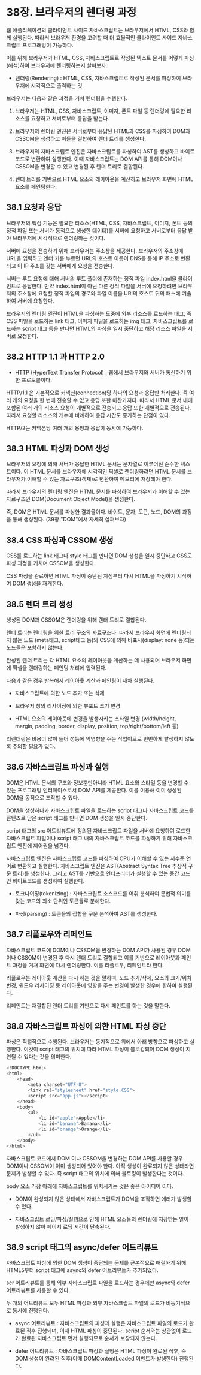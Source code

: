 # 38장. 브라우저의 렌더링 과정

웹 애플리케이션의 클라이언트 사이드 자바스크립트는 브라우저에서 HTML, CSS와 함께 실행된다. 따라서 브라우저 환경을 고려할 때 더 효율적인 클라이언트 사이드 자바스크립트 프로그래밍이 가능하다.

이를 위해 브라우저가 HTML, CSS, 자바스크립트로 작성된 텍스트 문서를 어떻게 파싱(해석)하여 브라우저에 렌더링하는지 살펴보자.

* 렌더링(Rendering) : HTML, CSS, 자바스크립트로 작성된 문서를 파싱하여 브라우저에 시각적으로 출력하는 것

브라우저는 다음과 같은 과정을 거쳐 렌더링을 수행한다.

1. 브라우저는 HTML, CSS, 자바스크립트, 이미지, 폰트 파일 등 렌더링에 필요한 리소스를 요청하고 서버로부터 응답을 받는다.

2. 브라우저의 렌더링 엔진은 서버로부터 응답된 HTML과 CSS를 파싱하여 DOM과 CSSOM을 생성하고 이들을 결합하여 렌더 트리를 생성한다.

3. 브라우저의 자바스크립트 엔진은 자바스크립트를 파싱하여 AST를 생성하고 바이트코드로 변환하여 실행한다. 이때 자바스크립트는 DOM API를 통해 DOM이나 CSSOM을 변경할 수 있고 변경된 후 렌더 트리로 결합된다.

4. 렌더 트리를 기반으로 HTML 요소의 레이아웃을 계산하고 브라우저 화면에 HTML 요소를 페인팅한다.

## 38.1 요청과 응답

브라우저의 핵심 기능은 필요한 리소스(HTML, CSS, 자바스크립트, 이미지, 폰트 등의 정적 파일 또는 서버가 동적으로 생성한 데이터)를 서버에 요청하고 서버로부터 응답 받아 브라우저에 시각적으로 렌더링하는 것이다.

서버에 요청을 전송하기 위해 브라우저는 주소창을 제공한다. 브라우저의 주소창에 URL을 입력하고 엔터 키를 누르면 URL의 호스트 이름이 DNS를 통해 IP 주소로 변환되고 이 IP 주소를 갖는 서버에게 요청을 전송한다.

서버는 루트 요청에 대해 서버의 루트 폴더에 존재하는 정적 파일 index.html을 클라이언트로 응답한다. 만약 index.html이 아닌 다른 정적 파일을 서버에 요청하려면 브라우저의 주소창에 요청할 정적 파일의 경로와 파일 이름을 URI의 호스트 뒤의 패스에 기술하여 서버에 요청한다.

브라우저의 렌더링 엔진이 HTML을 파싱하는 도중에 외부 리소스를 로드하는 태그, 즉 CSS 파일을 로드하는 link 태그, 이미지 파일을 로드하는 img 태그, 자바스크립트를 로드하는 script 태그 등을 만나면 HTML의 파싱을 일시 중단하고 해당 리소스 파일을 서버로 요청한다.

## 38.2 HTTP 1.1 과 HTTP 2.0

* HTTP (HyperText Transfer Protocol) : 웹에서 브라우저와 서버가 통신하기 위한 프로토콜이다.

HTTP/1.1 은 기본적으로 커넥션(connection)당 하나의 요청과 응답만 처리한다. 즉 여러 개의 요청을 한 번에 전송할 수 없고 응답 또한 마찬가지다. 따라서 HTML 문서 내에 포함된 여러 개의 리소스 요청이 개별적으로 전송되고 응답 또한 개별적으로 전송된다. 따라서 요청할 리소스의 개수에 비례하여 응답 시간도 증가하는 단점이 있다.

HTTP/2는 커넥션당 여러 개의 용청과 응답이 동시에 가능하다.

## 38.3 HTML 파싱과 DOM 생성

브라우저의 요청에 의해 서버가 응답한 HTML 문서는 문자열로 이루어진 순수한 텍스트이다. 이 HTML 문서를 브라우저에 시각적인 픽셀로 렌더링하려면 HTML 문서를 브라우저가 이해할 수 있는 자료구조(객체)로 변환하여 메모리에 저장해야 한다.

따라서 브라우저의 렌더링 엔진은 HTML 문서를 파싱하여 브라우저가 이해할 수 있는 자료구조인 DOM(Document Object Model)을 생성한다.

즉, DOM은 HTML 문서를 파싱한 결과물이다. 바이트, 문자, 토큰, 노드, DOM의 과정을 통해 생성된다. (39장 "DOM"에서 자세히 살펴보자)

## 38.4 CSS 파싱과 CSSOM 생성

CSS를 로드하는 link 태그나 style 태그를 만나면 DOM 생성을 일시 중단하고 CSS도 파싱 과정을 거치며 CSSOM을 생성한다.

CSS 파싱을 완료하면 HTML 파싱이 중단된 지점부터 다시 HTML을 파싱하기 시작하여 DOM 생성을 재개한다.

## 38.5 렌더 트리 생성

생성된 DOM과 CSSOM은 렌더링을 위해 렌터 트리로 결합된다.

렌더 트리는 렌더링을 위한 트리 구조의 자료구조다. 따라서 브라우저 화면에 렌더링되지 않는 노드 (meta태그, script태그 등)와 CSS에 의해 비표시(display: none 등)되는 노드들은 포함하지 않는다.

완성된 렌더 트리는 각 HTML 요소의 레이아웃을 계산하는 데 사용되며 브라우저 화면에 픽셀을 렌더링하는 페인팅 처리에 입력된다.

다음과 같은 경우 반복해서 레이아웃 계산과 페인팅이 재차 실행된다.

* 자바스크립트에 의한 노드 추가 또는 삭제

* 브라우저 창의 리사이징에 의한 뷰포트 크기 변경

* HTML 요소의 레이아웃에 변경을 발생시키는 스타일 변경 (width/height, margin, padding, border, display, position, top/right/bottom/left 등)

리렌더링은 비용이 많이 들어 성능에 악영향을 주는 작업이므로 빈번하게 발생하지 않도록 주의할 필요가 있다.

## 38.6 자바스크립트 파싱과 실행

DOM은 HTML 문서의 구조와 정보뿐만아니라 HTML 요소와 스타일 등을 변경할 수 있는 프로그래밍 인터페이스로서 DOM API를 제공한다. 이를 이용해 이미 생성된 DOM을 동적으로 조작할 수 있다.

DOM을 생성하다가 자바스크립트 파일을 로드하는 script 태그나 자바스크립트 코드를 콘텐츠로 담은 script 태그를 만나면 DOM 생성을 일시 중단한다.

script 태그의 src 어트리뷰트에 정의된 자바스크립트 파일을 서버에 요청하여 로드한 자바스크립트 파일이나 script 태그 내의 자바스크립트 코드를 파싱하기 위해 자바스크립트 엔진에 제어권을 넘긴다.

자바스크립트 엔진은 자바스크립트 코드를 파싱하여 CPU가 이해할 수 있는 저수준 언어로 변환하고 실행한다. 자바스크립트 엔진은 AST(Abstract Syntax Tree 추상적 구문 트리)를 생성한다. 그리고 AST를 기반으로 인터프리터가 실행할 수 있는 중간 코드인 바이트코드를 생성하여 실행한다.

* 토크나이징(tokenizing) : 자바스크립트 소스코드를 어휘 분석하여 문법적 의미를 갖는 코드의 최소 단위인 토큰들로 분해한다.

* 파싱(parsing) : 토큰들의 집합을 구문 분석하여 AST를 생성한다.

## 38.7 리플로우와 리페인트

자바스크립트 코드에 DOM이나 CSSOM을 변경하는 DOM API가 사용된 경우 DOM이나 CSSOM이 변경된 후 다시 렌더 트리로 결합되고 이를 기반으로 레이아웃과 페인트 과정을 거쳐 화면에 다시 렌더링한다. 이를 리플로우, 리페인트라 한다.

리플로우는 레이아웃 계산을 다시 하는 것을 말하며, 노드 추가/삭제, 요소의 크기/위치 변경, 윈도우 리사이징 등 레이아웃에 영향을 주는 변경이 발생한 경우에 한하여 실행된다.

리페인트는 재결합된 렌더 트리를 기반으로 다시 페인트를 하는 것을 말한다.

## 38.8 자바스크립트 파싱에 의한 HTML 파싱 중단

파싱은 직렬적으로 수행된다. 브라우저는 동기적으로 위에서 아래 방향으로 파싱하고 실행한다. 이것이 script 태그의 위치에 따라 HTML 파싱이 블로킹되어 DOM 생성이 지연될 수 있다는 것을 의미한다.

```javascript
<!DOCTYPE html>
<html>
    <head>
        <meta charset="UTF-8">
        <link rel="stylesheet" href="style.CSS">
        <script src="app.js"></script>
    </head>
    <body>
        <ul>
            <li id="apple">Apple</li>
            <li id="banana">Banana</li>
            <li id="orange">Orange</li>
        </ul>
    </body>
</html>
```

자바스크립트 코드에서 DOM 이나 CSSOM을 변경하는 DOM API를 사용할 경우 DOM이나 CSSOM이 이미 생성되어 있어야 한다. 아직 생성이 완료되지 않은 상태라면 문제가 발생할 수 있다. 즉 script 태그의 위치에 의해 블로킹이 발생한다는 것이다.

body 요소 가장 아래에 자바스크립트를 위치시키는 것은 좋은 아이디어 이다.

* DOM이 완성되지 않은 상태에서 자바스크립트가 DOM을 조작하면 에러가 발생할 수 있다.

* 자바스크립트 로딩/파싱/실행으로 인해 HTML 요소들의 렌더링에 지장받는 일이 발생하지 않아 페이지 로딩 시간이 단축된다.

## 38.9 script 태그의 async/defer 어트리뷰트

자바스크립트 파싱에 의한 DOM 생성이 중단되는 문제를 근본적으로 해결하기 위해 HTML5부터 script 태그에 async와 defer 어트리뷰트가 추가되었다.

scr 어트리뷰트를 통해 외부 자바스크립트 파일을 로드하는 경우에만 async와 defer 어트리뷰트를 사용할 수 있다.

두 개의 어트리뷰트 모두  HTML 파싱과 외부 자바스크립트 파일의 로드가 비동기적으로 동시에 진행된다.

* async 어트리뷰트 : 자바스크립트의 파싱과 실행은 자바스크립트 파일의 로드가 완료된 직후 진행되며, 이때 HTML 파싱이 중단된다. script 순서와는 상관없이 로드가 완료된 자바스크립트 먼저 실행되므로 순서가 보장되지 않는다.

* defer 어트리뷰트 : 자바스크립트 파싱과 실행은 HTML 파싱이 완료된 직후, 즉 DOM 생성이 완려된 직후(이때 DOMContentLoaded 이벤트가 발생한다) 진행된다.
